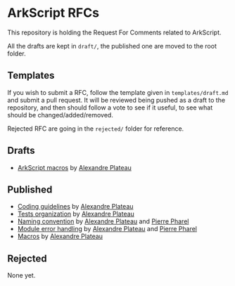 # ArkScript RFCs

This repository is holding the Request For Comments related to ArkScript.

All the drafts are kept in `draft/`, the published one are moved to the root folder.

## Templates

If you wish to submit a RFC, follow the template given in `templates/draft.md` and submit a pull request. It will be reviewed being pushed as a draft to the repository, and then should follow a vote to see if it useful, to see what should be changed/added/removed.

Rejected RFC are going in the `rejected/` folder for reference.

## Drafts

* [ArkScript macros](drafts/005-macros.md) by [Alexandre Plateau](https://github.com/SuperFola)

## Published

* [Coding guidelines](001-coding-guidelines.md) by [Alexandre Plateau](https://github.com/SuperFola)
* [Tests organization](002-tests-organization.md) by [Alexandre Plateau](https://github.com/SuperFola)
* [Naming convention](003-naming-convention.md) by [Alexandre Plateau](https://github.com/SuperFola) and [Pierre Pharel](https://github.com/PierrePharel)
* [Module error handling](004-module-error-handling.md) by [Alexandre Plateau](https://github.com/SuperFola) and [Pierre Pharel](https://github.com/PierrePharel)
* [Macros](005-macros.md) by [Alexandre Plateau](https://github.com/SuperFola)

## Rejected

None yet.